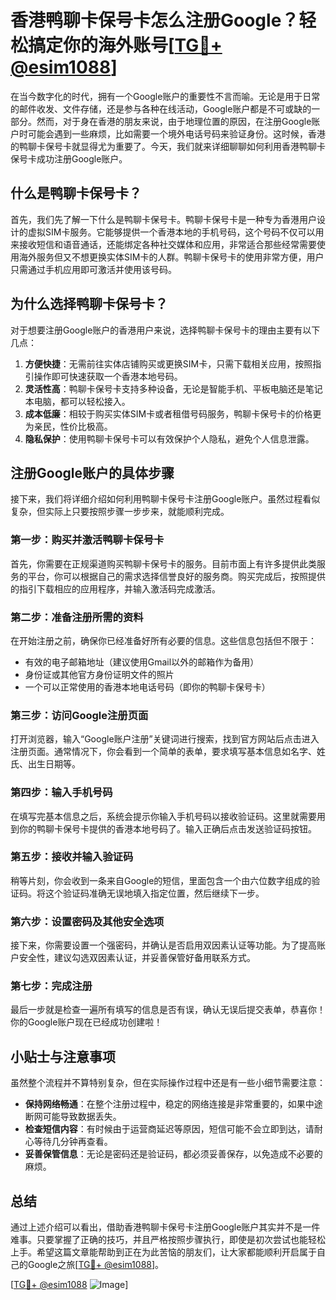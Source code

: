 # 香港鸭聊卡保号卡怎么注册Google？轻松搞定你的海外账号[[TG💪+ @esim1088](https://t.me/s/esim1088)]

在当今数字化的时代，拥有一个Google账户的重要性不言而喻。无论是用于日常的邮件收发、文件存储，还是参与各种在线活动，Google账户都是不可或缺的一部分。然而，对于身在香港的朋友来说，由于地理位置的原因，在注册Google账户时可能会遇到一些麻烦，比如需要一个境外电话号码来验证身份。这时候，香港的鸭聊卡保号卡就显得尤为重要了。今天，我们就来详细聊聊如何利用香港鸭聊卡保号卡成功注册Google账户。

## 什么是鸭聊卡保号卡？

首先，我们先了解一下什么是鸭聊卡保号卡。鸭聊卡保号卡是一种专为香港用户设计的虚拟SIM卡服务。它能够提供一个香港本地的手机号码，这个号码不仅可以用来接收短信和语音通话，还能绑定各种社交媒体和应用，非常适合那些经常需要使用海外服务但又不想更换实体SIM卡的人群。鸭聊卡保号卡的使用非常方便，用户只需通过手机应用即可激活并使用该号码。

## 为什么选择鸭聊卡保号卡？

对于想要注册Google账户的香港用户来说，选择鸭聊卡保号卡的理由主要有以下几点：

1. **方便快捷**：无需前往实体店铺购买或更换SIM卡，只需下载相关应用，按照指引操作即可快速获取一个香港本地号码。
2. **灵活性高**：鸭聊卡保号卡支持多种设备，无论是智能手机、平板电脑还是笔记本电脑，都可以轻松接入。
3. **成本低廉**：相较于购买实体SIM卡或者租借号码服务，鸭聊卡保号卡的价格更为亲民，性价比极高。
4. **隐私保护**：使用鸭聊卡保号卡可以有效保护个人隐私，避免个人信息泄露。

## 注册Google账户的具体步骤

接下来，我们将详细介绍如何利用鸭聊卡保号卡注册Google账户。虽然过程看似复杂，但实际上只要按照步骤一步步来，就能顺利完成。

### 第一步：购买并激活鸭聊卡保号卡

首先，你需要在正规渠道购买鸭聊卡保号卡的服务。目前市面上有许多提供此类服务的平台，你可以根据自己的需求选择信誉良好的服务商。购买完成后，按照提供的指引下载相应的应用程序，并输入激活码完成激活。

### 第二步：准备注册所需的资料

在开始注册之前，确保你已经准备好所有必要的信息。这些信息包括但不限于：
- 有效的电子邮箱地址（建议使用Gmail以外的邮箱作为备用）
- 身份证或其他官方身份证明文件的照片
- 一个可以正常使用的香港本地电话号码（即你的鸭聊卡保号卡）

### 第三步：访问Google注册页面

打开浏览器，输入“Google账户注册”关键词进行搜索，找到官方网站后点击进入注册页面。通常情况下，你会看到一个简单的表单，要求填写基本信息如名字、姓氏、出生日期等。

### 第四步：输入手机号码

在填写完基本信息之后，系统会提示你输入手机号码以接收验证码。这里就需要用到你的鸭聊卡保号卡提供的香港本地号码了。输入正确后点击发送验证码按钮。

### 第五步：接收并输入验证码

稍等片刻，你会收到一条来自Google的短信，里面包含一个由六位数字组成的验证码。将这个验证码准确无误地填入指定位置，然后继续下一步。

### 第六步：设置密码及其他安全选项

接下来，你需要设置一个强密码，并确认是否启用双因素认证等功能。为了提高账户安全性，建议勾选双因素认证，并妥善保管好备用联系方式。

### 第七步：完成注册

最后一步就是检查一遍所有填写的信息是否有误，确认无误后提交表单，恭喜你！你的Google账户现在已经成功创建啦！

## 小贴士与注意事项

虽然整个流程并不算特别复杂，但在实际操作过程中还是有一些小细节需要注意：

- **保持网络畅通**：在整个注册过程中，稳定的网络连接是非常重要的，如果中途断网可能导致数据丢失。
- **检查短信内容**：有时候由于运营商延迟等原因，短信可能不会立即到达，请耐心等待几分钟再查看。
- **妥善保管信息**：无论是密码还是验证码，都必须妥善保存，以免造成不必要的麻烦。

## 总结

通过上述介绍可以看出，借助香港鸭聊卡保号卡注册Google账户其实并不是一件难事。只要掌握了正确的技巧，并且严格按照步骤执行，即使是初次尝试也能轻松上手。希望这篇文章能帮助到正在为此苦恼的朋友们，让大家都能顺利开启属于自己的Google之旅[[TG💪+ @esim1088](https://t.me/s/esim1088)]。

[[TG💪+ @esim1088](https://t.me/s/esim1088) ![Image](https://i.postimg.cc/4NQfJmqS/Snipaste-2025-05-13-00-14-12.png)]